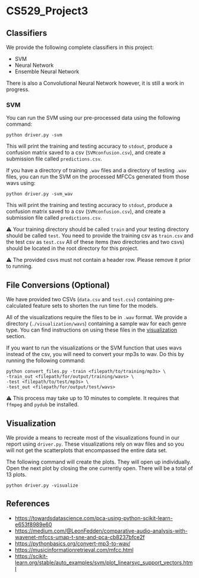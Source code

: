 # CS529_Project3

## Classifiers
We provide the following complete classifiers in this project:

- SVM
- Neural Network
- Ensemble Neural Network

There is also a Convolutional Neural Network however, it is still a work in progress.

### SVM
You can run the SVM using our pre-processed data using the following command:

```shell
python driver.py -svm
```

This will print the training and testing accuracy to `stdout`, produce a confusion 
matrix saved to a csv (`SVMconfusion.csv`), and create a submission file called 
`predictions.csv`.

If you have a directory of training `.wav` files and a directory of testing `.wav` 
files, you can run the SVM on the processed MFCCs generated from those wavs using:

```shell
python driver.py -svm_wav
```

This will print the training and testing accuracy to `stdout`, produce a confusion
matrix saved to a csv (`SVMconfusion.csv`), and create a submission file called
`predictions.csv`.

:warning: Your training directory should be called `train` and your testing 
directory should be called `test`. You need to provide the training csv as `train.csv` 
and the test csv as `test.csv` All of these items (two directories and two csvs) should 
be located in the root directory for this project.

:warning: The provided csvs must not contain a header row. Please remove it prior to running.

## File Conversions (Optional)

We have provided two CSVs (`data.csv` and `test.csv`) containing pre-calculated 
feature sets to shorten the run time for the models.

All of the visualizations require the files to be in `.wav` format. We provide a 
directory (`./visualization/wavs`) containing a sample wav for each genre type. You can find 
instructions on using these files in the [visualization](#visualization) section.

If you want to run the visualizations or the SVM function that uses wavs instead 
of the csv, you will need to convert your mp3s to wav. Do this by running the following command:

```shell
python convert_files.py -train <filepath/to/training/mp3s> \
-train_out <filepath/for/output/training/wavs> \
-test <filepath/to/test/mp3s> \
-test_out <filepath/for/output/test/wavs>
```
:warning: This process may take up to 10 minutes to complete. It requires that `ffmpeg` 
and `pydub` be installed.

## Visualization

We provide a means to recreate most of the visualizations found in our report using 
`driver.py`. These visualizations rely on wav files and so you will not get the scatterplots 
that encompassed the entire data set.

The following command will create the plots. They will open up individually. Open the next
plot by closing the one currently open. There will be a total of 13 plots.

```shell
python driver.py -visualize
```

## References

- https://towardsdatascience.com/pca-using-python-scikit-learn-e653f8989e60
- https://medium.com/@LeonFedden/comparative-audio-analysis-with-wavenet-mfccs-umap-t-sne-and-pca-cb8237bfce2f
- https://pythonbasics.org/convert-mp3-to-wav/
- https://musicinformationretrieval.com/mfcc.html
- https://scikit-learn.org/stable/auto_examples/svm/plot_linearsvc_support_vectors.html
